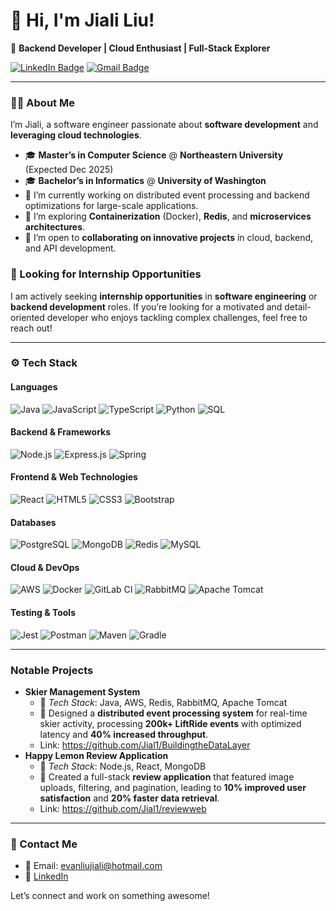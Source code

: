 # 👋 Hi, I'm Jiali Liu!

🚀 **Backend Developer | Cloud Enthusiast | Full-Stack Explorer**

[![LinkedIn Badge](https://img.shields.io/badge/-Jiali%20Liu-blue?style=flat-square&logo=Linkedin&logoColor=white&link=https://www.linkedin.com/in/jiali-liu-b04b841ba)](https://www.linkedin.com/in/jiali-liu-b04b841ba) 
[![Gmail Badge](https://img.shields.io/badge/-evanliujiali%40hotmail.com-c14438?style=flat-square&logo=Gmail&logoColor=white&link=mailto:evanliujiali@hotmail.com)](mailto:evanliujiali@hotmail.com)

---

### 🧑‍💻 About Me
I’m Jiali, a software engineer passionate about **software development** and **leveraging cloud technologies**. 

- 🎓 **Master’s in Computer Science** @ **Northeastern University** (Expected Dec 2025)
- 🎓 **Bachelor’s in Informatics** @ **University of Washington**
- 🔭 I’m currently working on distributed event processing and backend optimizations for large-scale applications.
- 🌱 I’m exploring **Containerization** (Docker), **Redis**, and **microservices architectures**.
- 👯 I’m open to **collaborating on innovative projects** in cloud, backend, and API development.
  
### 🚀 Looking for Internship Opportunities
I am actively seeking **internship opportunities** in **software engineering** or **backend development** roles. If you’re looking for a motivated and detail-oriented developer who enjoys tackling complex challenges, feel free to reach out!

---

### ⚙️ Tech Stack
#### **Languages**
![Java](https://img.shields.io/badge/-Java-333333?style=flat&logo=java&logoColor=FFA518)
![JavaScript](https://img.shields.io/badge/-JavaScript-333333?style=flat&logo=javascript&logoColor=F7DF1E)
![TypeScript](https://img.shields.io/badge/-TypeScript-333333?style=flat&logo=typescript&logoColor=007ACC)
![Python](https://img.shields.io/badge/-Python-333333?style=flat&logo=python&logoColor=3776AB)
![SQL](https://img.shields.io/badge/-SQL-333333?style=flat&logo=postgresql&logoColor=336791)

#### **Backend & Frameworks**
![Node.js](https://img.shields.io/badge/-Node.js-333333?style=flat&logo=node.js&logoColor=339933)
![Express.js](https://img.shields.io/badge/-Express.js-333333?style=flat&logo=express&logoColor=white)
![Spring](https://img.shields.io/badge/-Spring-333333?style=flat&logo=spring&logoColor=6DB33F)

#### **Frontend & Web Technologies**
![React](https://img.shields.io/badge/-React-333333?style=flat&logo=react&logoColor=61DAFB)
![HTML5](https://img.shields.io/badge/-HTML5-333333?style=flat&logo=html5&logoColor=E34F26)
![CSS3](https://img.shields.io/badge/-CSS3-333333?style=flat&logo=css3&logoColor=1572B6)
![Bootstrap](https://img.shields.io/badge/-Bootstrap-333333?style=flat&logo=bootstrap&logoColor=563D7C)

#### **Databases**
![PostgreSQL](https://img.shields.io/badge/-PostgreSQL-333333?style=flat&logo=postgresql&logoColor=336791)
![MongoDB](https://img.shields.io/badge/-MongoDB-333333?style=flat&logo=mongodb&logoColor=47A248)
![Redis](https://img.shields.io/badge/-Redis-333333?style=flat&logo=redis&logoColor=DC382D)
![MySQL](https://img.shields.io/badge/-MySQL-333333?style=flat&logo=MySQL&logoColor=DC382D)

#### **Cloud & DevOps**
![AWS](https://img.shields.io/badge/-AWS-333333?style=flat&logo=amazon-aws&logoColor=FF9900)
![Docker](https://img.shields.io/badge/-Docker-333333?style=flat&logo=docker&logoColor=0db7ed)
![GitLab CI](https://img.shields.io/badge/-GitLab%20CI-333333?style=flat&logo=gitlab&logoColor=FC6D26)
![RabbitMQ](https://img.shields.io/badge/-RabbitMQ-333333?style=flat&logo=rabbitmq&logoColor=FF6600)
![Apache Tomcat](https://img.shields.io/badge/-Apache%20Tomcat-333333?style=flat&logo=apache-tomcat&logoColor=F8DC75)

#### **Testing & Tools**
![Jest](https://img.shields.io/badge/-Jest-333333?style=flat&logo=jest&logoColor=C21325)
![Postman](https://img.shields.io/badge/-Postman-333333?style=flat&logo=postman&logoColor=FF6C37)
![Maven](https://img.shields.io/badge/-Maven-333333?style=flat&logo=apache-maven&logoColor=C71A36)
![Gradle](https://img.shields.io/badge/-Gradle-333333?style=flat&logo=gradle&logoColor=02303A)

---

### Notable Projects

- **Skier Management System**  
  - 📍 *Tech Stack*: Java, AWS, Redis, RabbitMQ, Apache Tomcat
  - 🎯 Designed a **distributed event processing system** for real-time skier activity, processing **200k+ LiftRide events** with optimized latency and **40% increased throughput**.
  - Link: https://github.com/Jial1/BuildingtheDataLayer 
- **Happy Lemon Review Application**  
  - 📍 *Tech Stack*: Node.js, React, MongoDB
  - 🎯 Created a full-stack **review application** that featured image uploads, filtering, and pagination, leading to **10% improved user satisfaction** and **20% faster data retrieval**.
  - Link: https://github.com/Jial1/reviewweb

---

### 🌟 Contact Me
- 📧 Email: [evanliujiali@hotmail.com](mailto:evanliujiali@hotmail.com)
- 💼 [LinkedIn](https://www.linkedin.com/in/jiali-liu-b04b841ba)

Let’s connect and work on something awesome!
